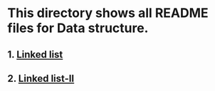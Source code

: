 # This directory shows all README files for Data structure.
## 1. [Linked list](linkedList/README.md)

## 2. [Linked list-II](linkedList/README.md)
